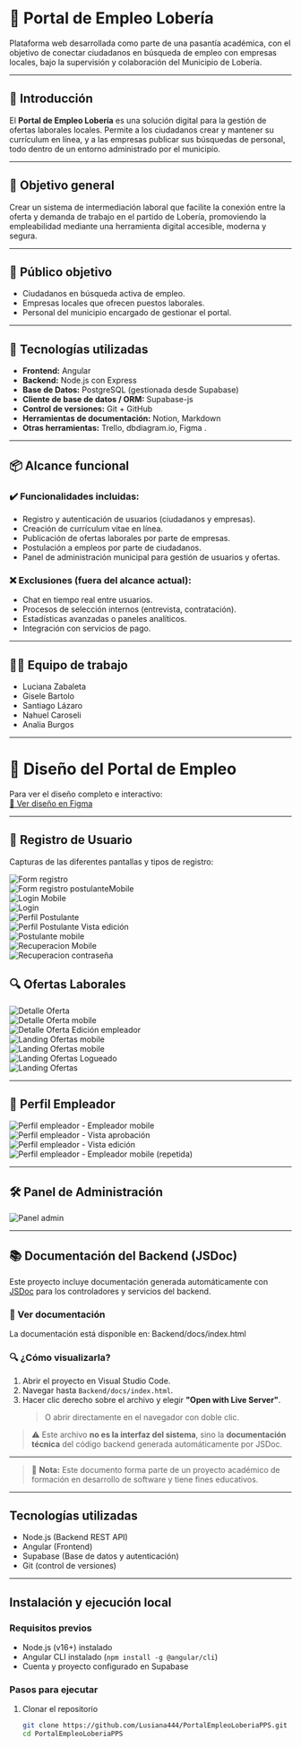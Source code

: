 # 📌 Portal de Empleo Lobería

Plataforma web desarrollada como parte de una pasantía académica, con el objetivo de conectar ciudadanos en búsqueda de empleo con empresas locales, bajo la supervisión y colaboración del Municipio de Lobería.

---

## 🧭 Introducción

El **Portal de Empleo Lobería** es una solución digital para la gestión de ofertas laborales locales. Permite a los ciudadanos crear y mantener su currículum en línea, y a las empresas publicar sus búsquedas de personal, todo dentro de un entorno administrado por el municipio.

---

## 🎯 Objetivo general

Crear un sistema de intermediación laboral que facilite la conexión entre la oferta y demanda de trabajo en el partido de Lobería, promoviendo la empleabilidad mediante una herramienta digital accesible, moderna y segura.

---

## 👥 Público objetivo

- Ciudadanos en búsqueda activa de empleo.
- Empresas locales que ofrecen puestos laborales.
- Personal del municipio encargado de gestionar el portal.

---

## 🧰 Tecnologías utilizadas

- **Frontend:** Angular
- **Backend:** Node.js con Express
- **Base de Datos:** PostgreSQL (gestionada desde Supabase)
- **Cliente de base de datos / ORM:** Supabase-js
- **Control de versiones:** Git + GitHub
- **Herramientas de documentación:** Notion, Markdown
- **Otras herramientas:** Trello, dbdiagram.io, Figma .

---

## 📦 Alcance funcional

### ✔️ Funcionalidades incluidas:
- Registro y autenticación de usuarios (ciudadanos y empresas).
- Creación de currículum vitae en línea.
- Publicación de ofertas laborales por parte de empresas.
- Postulación a empleos por parte de ciudadanos.
- Panel de administración municipal para gestión de usuarios y ofertas.

### ❌ Exclusiones (fuera del alcance actual):
- Chat en tiempo real entre usuarios.
- Procesos de selección internos (entrevista, contratación).
- Estadísticas avanzadas o paneles analíticos.
- Integración con servicios de pago.

---

## 👨‍💻 Equipo de trabajo

- Luciana Zabaleta  
- Gisele Bartolo  
- Santiago Lázaro  
- Nahuel Caroseli  
- Analia Burgos  

---

# 📐 Diseño del Portal de Empleo

Para ver el diseño completo e interactivo:  
[🔗 Ver diseño en Figma]()

---

## 📝 Registro de Usuario

Capturas de las diferentes pantallas y tipos de registro:

![Form registro](ImagenesFigma/registro/Form%20registro.jpg)  
![Form registro postulanteMobile](ImagenesFigma/registro/Form%20registro%20postulanteMobile.jpg)  
![Login Mobile](ImagenesFigma/registro/Login%20Mobile.jpg)  
![Login](ImagenesFigma/registro/Login.jpg)  
![Perfil Postulante](ImagenesFigma/registro/Perfil%20Postulante.jpg)  
![Perfil Postulante Vista edición](ImagenesFigma/registro/Perfil%20Postulante-Vista%20edicion.jpg)  
![Postulante mobile](ImagenesFigma/registro/%20Postulante%20mobile.jpg)  
![Recuperacion Mobile](ImagenesFigma/registro/Recuperacion%20Mobile.jpg)  
![Recuperacion contraseña](ImagenesFigma/registro/Recuperacion%20contrasena.jpg)  


## 🔍 Ofertas Laborales

![Detalle Oferta](ImagenesFigma/ofertas/Detalle%20Oferta.jpg)  
![Detalle Oferta mobile](ImagenesFigma/ofertas/Detalle%20Oferta%20mobile.jpg)  
![Detalle Oferta Edición empleador](ImagenesFigma/ofertas/Detalle%20Oferta-Edicion%20empleador.jpg)  
![Landing Ofertas mobile](ImagenesFigma/ofertas/Landing%20Ofertas%20mobile.jpg)  
![Landing Ofertas mobile](ImagenesFigma/ofertas/Landing%20Ofertas%20mobile.jpg)  
![Landing Ofertas Logueado](ImagenesFigma/ofertas/Landing%20Ofertas-%20Logueado.jpg)  
![Landing Ofertas](ImagenesFigma/ofertas/Landing%20Ofertas.jpg)  

---

## 👔 Perfil Empleador

![Perfil empleador - Empleador mobile](ImagenesFigma/empleador/Empleador%20mobile.jpg)  
![Perfil empleador - Vista aprobación](ImagenesFigma/empleador/Perfil%20Empleador-%20Vista%20aprobacion.jpg)  
![Perfil empleador - Vista edición](ImagenesFigma/empleador/Perfil%20Empleador-%20Vista%20edicion.jpg)  
![Perfil empleador - Empleador mobile (repetida)](ImagenesFigma/empleador/Empleador%20mobile.jpg)  


---

## 🛠️ Panel de Administración

![Panel admin](ImagenesFigma/admin/Reportes.jpg)


---



## 📚 Documentación del Backend (JSDoc)

Este proyecto incluye documentación generada automáticamente con [JSDoc](https://jsdoc.app/) para los controladores y servicios del backend.

### 📄 Ver documentación

La documentación está disponible en: Backend/docs/index.html

### 🔍 ¿Cómo visualizarla?

1. Abrir el proyecto en Visual Studio Code.
2. Navegar hasta `Backend/docs/index.html`.
3. Hacer clic derecho sobre el archivo y elegir **"Open with Live Server"**.
   > O abrir directamente en el navegador con doble clic.

> ⚠️ Este archivo **no es la interfaz del sistema**, sino la **documentación técnica** del código backend generada automáticamente por JSDoc.

---


> 📝 **Nota:** Este documento forma parte de un proyecto académico de formación en desarrollo de software y tiene fines educativos.

---


## Tecnologías utilizadas

- Node.js (Backend REST API)  
- Angular (Frontend)  
- Supabase (Base de datos y autenticación)  
- Git (control de versiones)

---

## Instalación y ejecución local

### Requisitos previos

- Node.js (v16+) instalado  
- Angular CLI instalado (`npm install -g @angular/cli`)  
- Cuenta y proyecto configurado en Supabase  

### Pasos para ejecutar

1. Clonar el repositorio  
   ```bash
   git clone https://github.com/Lusiana444/PortalEmpleoLoberiaPPS.git
   cd PortalEmpleoLoberiaPPS

